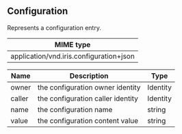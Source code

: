 ## Configuration

Represents a configuration entry.

| MIME type                                 |
|-------------------------------------------|
| application/vnd.iris.configuration+json |

| Name                     | Description                                                           | Type                       |
|--------------------------|-----------------------------------------------------------------------|----------------------------|
| owner                    | the configuration owner identity                                      | Identity                   |
| caller                   | the configuration caller identity                                     | Identity                   |
| name                     | the configuration name                                                | string                     |
| value                    | the configuration content value                                       | string                     